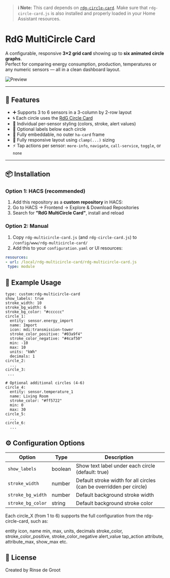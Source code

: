 > **ℹ️ Note:** This card depends on [`rdg-circle-card`](https://github.com/rjdgroot/rdg-circle-card).
> Make sure that `rdg-circle-card.js` is also installed and properly loaded in your Home Assistant resources.

# RdG MultiCircle Card

A configurable, responsive **3×2 grid card** showing up to **six animated circle graphs**.  
Perfect for comparing energy consumption, production, temperatures or any numeric sensors — all in a clean dashboard layout.

![Preview](preview.gif)

---

## 🔧 Features

- ➕ Supports 3 to 6 sensors in a 3-column by 2-row layout
- 🌀 Each circle uses the [RdG Circle Card](https://github.com/rjdgroot/rdg-circle-card)
- 🎨 Individual per-sensor styling (colors, stroke, alert values)
- 🧾 Optional labels below each circle
- 🧩 Fully embeddable, no outer `ha-card` frame
- 📱 Fully responsive layout using `clamp(...)` sizing
- ⚡ Tap actions per sensor: `more-info`, `navigate`, `call-service`, `toggle`, or `none`

---

## 📦 Installation

### Option 1: HACS (recommended)

1. Add this repository as a **custom repository** in HACS:
2. Go to HACS → Frontend → Explore & Download Repositories
3. Search for **"RdG MultiCircle Card"**, install and reload

### Option 2: Manual

1. Copy `rdg-multicircle-card.js` (and `rdg-circle-card.js`) to `/config/www/rdg-multicircle-card/`
2. Add this to your `configuration.yaml` or UI resources:

```yaml
resources:
- url: /local/rdg-multicircle-card/rdg-multicircle-card.js
 type: module
```

## 🧪 Example Usage
```
type: custom:rdg-multicircle-card
show_labels: true
stroke_width: 10
stroke_bg_width: 6
stroke_bg_color: "#cccccc"
circle_1:
  entity: sensor.energy_import
  name: Import
  icon: mdi:transmission-tower
  stroke_color_positive: "#03a9f4"
  stroke_color_negative: "#4caf50"
  min: -10
  max: 10
  units: "kWh"
  decimals: 1
circle_2:
  ...
circle_3:
 ...

# Optional additional circles (4-6)
circle_4:
  entity: sensor.temperature_1
  name: Living Room
  stroke_color: "#ff5722"
  min: 0
  max: 30
circle_5:
  ...
circle_6:
  ...
```
## ⚙️ Configuration Options
<table> <thead> <tr> <th>Option</th> <th>Type</th> <th>Description</th> </tr> </thead> <tbody> <tr><td><code>show_labels</code></td><td>boolean</td><td>Show text label under each circle (default: true)</td></tr> <tr><td><code>stroke_width</code></td><td>number</td><td>Default stroke width for all circles (can be overridden per circle)</td></tr> <tr><td><code>stroke_bg_width</code></td><td>number</td><td>Default background stroke width</td></tr> <tr><td><code>stroke_bg_color</code></td><td>string</td><td>Default background stroke color</td></tr> </tbody> </table>
Each circle_X (from 1 to 6) supports the full configuration from the rdg-circle-card, such as:

entity
icon, name
min, max, units, decimals
stroke_color, stroke_color_positive, stroke_color_negative
alert_value
tap_action
attribute, attribute_max, show_max
etc.

## 📘 License
Created by Rinse de Groot
